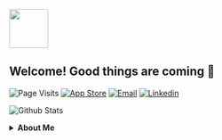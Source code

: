 <img src="https://media.giphy.com/media/YYbecrFqO7UUE/giphy.gif" width="70">

<h2> Welcome! Good things are coming 👀 </h2>

![Page Visits](https://visitor-badge.glitch.me/badge?page_id=Shawn-James.Shawn-James)
[![App Store](https://img.shields.io/badge/-App%20Store-blue?style=flat-square&logo=apple&logoColor=white)]()
[![Email](https://img.shields.io/badge/-Email%20Me-blue?style=flat-square)](mailto:shawn.james@me.com)
[![Linkedin](https://img.shields.io/badge/-Shawn--James-blue?style=flat-square&logo=Linkedin&logoColor=white)](https://www.linkedin.com/in/shawn-james/)

![Github Stats](https://github-readme-stats.vercel.app/api?username=Shawn-James&count_private=true&show_icons=true&hide=stars)

<details><summary><b>About Me</b></summary><p>
  
  * Interested in Mixed Reality / Augmented Reality
  * Bachelor of Science in Marketing & Business
  * Fluent in Spanish
  * Guitarist
  * Athlete
</p></details>

